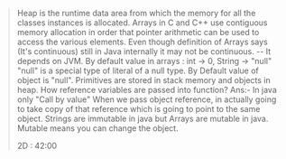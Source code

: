 


> Heap is the runtime data area from which the memory for all the classes instances is allocated.
> Arrays in C and C++ use contiguous memory allocation in order that pointer arithmetic can be used to access the various elements.
> Even though definition of Arrays says (It's continuous) still in Java internally it may not be continuous. -- It depends on JVM.
> By default value in arrays : int -> 0, String -> "null"
> "null" is a special type of literal of a null type.
> By Default value of object is "null".
> Primitives are stored in stack memory and objects in heap.
> How reference variables are passed into function? Ans:- In java only "Call by value"
> When we pass object reference, in actually going to take copy of that reference which is going to point to the same object.
> Strings are immutable in java but Arrays are mutable in java.
> Mutable means you can change the object.
> 
> 2D : 42:00